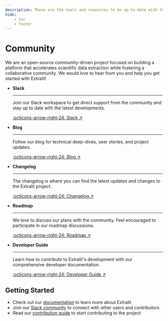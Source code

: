 ```yaml
---
description: These are the tools and resources to be up-to-date with the Extralit development and contribute to the project.
hide:
    - toc
    - footer
---
```


# Community

We are an open-source community-driven project focused on building a platform that accelerates scientific data extraction while fostering a collaborative community. We would love to hear from you and help you get started with Extralit!

<div class="grid cards" markdown>

-   __Slack__

    ---

    Join our Slack workspace to get direct support from the community and stay up to date with the latest developments.

    [:octicons-arrow-right-24: Slack ↗](https://join.slack.com/t/extralit/shared_invite/zt-2kt8t12r7-uFj0bZ5SPAOhRFkxP7ZQaQ)

-   __Blog__

    ---

    Follow our blog for technical deep-dives, user stories, and project updates.

    [:octicons-arrow-right-24: Blog ↗](https://extralit.ai/blog)

-   __Changelog__

    ---

    The changelog is where you can find the latest updates and changes to the Extralit project.

    [:octicons-arrow-right-24: Changelog ↗](https://github.com/extralit/extralit/blob/develop/argilla/CHANGELOG.md)

-   __Roadmap__

    ---

    We love to discuss our plans with the community. Feel encouraged to participate in our roadmap discussions.

    [:octicons-arrow-right-24: Roadmap ↗](https://github.com/orgs/extralit/projects/2/views/1)

-   __Developer Guide__

    ---

    Learn how to contribute to Extralit's development with our comprehensive developer documentation.

    [:octicons-arrow-right-24: Developer Guide ↗](developer.md)

</div>

## Getting Started

- Check out our [documentation](https://docs.extralit.ai) to learn more about Extralit
- Join our [Slack community](https://join.slack.com/t/extralit/shared_invite/zt-2kt8t12r7-uFj0bZ5SPAOhRFkxP7ZQaQ) to connect with other users and contributors
- Read our [contribution guide](contributor.md) to start contributing to the project
